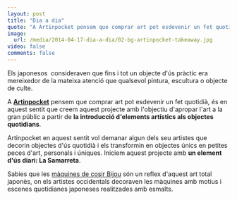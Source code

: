 ```yaml
---
layout: post
title: "Dia a dia"
quote: "A Artinpocket pensem que comprar art pot esdevenir un fet quotidià"
image: 
  url: /media/2014-04-17-dia-a-dia/02-bg-artinpocket-takeaway.jpg
video: false
comments: false
---
```


Els japonesos  consideraven que fins i tot un objecte d'ús pràctic era mereixedor de la mateixa atenció que qualsevol pintura, escultura o objecte de culte.

A **[Artinpocket](http://www.artinpocket.cat)** pensem que comprar art pot esdevenir un fet quotidià, és en aquest sentit que creem aquest projecte amb l'objectiu d'apropar l'art a la gran públic a partir de **la introducció d'elements artístics als objectes quotidians**.

Artinpocket en aquest sentit vol demanar algun dels seu  artistes  que decorin objectes d'ús quotidià i els transformin en objectes únics en petites peces d'art, personals i úniques. Iniciem aquest projecte amb **un element d'ús diari: La Samarreta**. 

Sabies que les [màquines de cosir Bijou](http://www.mte.cat/content/view/209/95/lang,ca/) són un reflex d'aquest art total japonès, on els artistes occidentals decoraven les màquines amb motius i escenes quotidianes japoneses realitzades amb esmalts.
